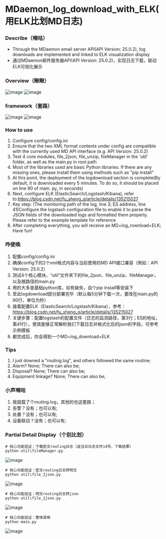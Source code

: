 # MDaemon_log_download_with_ELK(用ELK比划MD日志)
### Describe（嘀咕）
- Through the MDaemon email server API(API Version: 25.0.2), log downloads are implemented and linked to ELK visualization display
- 通过MDaemon邮件服务器API(API Version: 25.0.2)，实现日志下载，联动ELK可视化展示

### Overview（瞅瞅）

![image](https://github.com/user-attachments/assets/3f6fb2e5-0a3b-4583-94f1-d8971c5c2a7a)
![image](https://github.com/user-attachments/assets/7afd2986-4c8c-47a2-8b30-60fbe61dd90e)


### framework（套路）
![image](https://github.com/user-attachments/assets/bbd1d942-779e-4218-bc30-291739ce0a7e)
![image](https://github.com/user-attachments/assets/77a9f8d4-cd2f-4dd2-83e7-a841aa0fd2c2)


### How to use
1. Configure config/config.ini
2. Ensure that the two XML format contents under config are compatible with the currently used MD API interface (e.g. API Version: 25.0.2)
3. Test 4 core modules, file_2json, file_unzip, fileManager in the 'util' folder, as well as the main.py in root path
4. Most of the libraries used are basic Python libraries. If there are any missing ones, please install them using methods such as "pip install"
5. At this point, the deployment of the logdownload section is complete(By default, it is downloaded every 5 minutes. To do so, it should be placed on line 90 of main. py, in seconds)
6. Next, configure ELK (ElasticSearch/Logstash/Kibana), refer to:https://blog.csdn.net/fu_sheng_q/article/details/135215027
7. Key step: (The monitoring path of the log, line 3; ES address, line 41)Configure the logstash configuration file to enable it to parse the JSON fields of the downloaded logs and formatted them properly. Please refer to the example template for reference
8. After completing everything, you will receive an MD+log_rownload+ELK; Have fun!

### 咋使唤
1. 配置config/config.ini
2. 确保config下的2个xml格式内容与当前使用的MD API接口兼容（例如：API Version: 25.0.2）
3. 测试4个核心模块，“util”文件夹下的file_2json、file_unzip、fileManager，以及根路径的main.py
4. 用的大多是基础python库，如有缺失，自个pip install等安装下
5. 至此logdownload部分部署完毕（默认每5分钟下载一次，要改在main.py的90行，单位为秒）
6. 接着配置ELK（ElasticSearch/Logstash/Kibana），参考：https://blog.csdn.net/fu_sheng_q/article/details/135215027
7. 关键步骤：配置logstash的配置文件（日志的监测路径，第3行；ES的地址，第41行），使其能够正常解析我们下载日志并格式化后的json的字段，可参考示例模板
8. 都完成后，你会得到一个MD+log_download+ELK

### Tips
1. I just downed a "routing.log", and others followed the same routine; 
2. Alarm? None; There can also be;
3. Disposal? None; There can also be;
4. Equipment linkage? None; There can also be;

### 小声嘀咕
1. 我就载了个routing.log，其他的也这套路；
2. 告警？没有；也可以有;
3. 处置？没有；也可以有;
4. 设备联动？没有；也可以有;


### Partial Detail Display（个别比划）
```
# 核心功能验证：下载密文routing日志（返当日日志文件id号，下载结果）
python util\fileManager.py
```
![image](https://github.com/user-attachments/assets/40666f52-f06a-45b3-ba9d-013c6dddae0e)


```
# 核心功能验证：密文routing日志转明文
python util\file_2json.py
```
![image](https://github.com/user-attachments/assets/a77072cb-afee-4d21-bf18-428d15e50050)

```
# 核心功能验证：明文routing日志转json
python util\file_2json.py
```
![image](https://github.com/user-attachments/assets/d3d217af-e671-4697-a477-bcf18ca7d614)

```
# 核心功能验证：整体调用
python main.py
```
![image](https://github.com/user-attachments/assets/03a73309-cc34-464b-b5db-29feb190af05)

